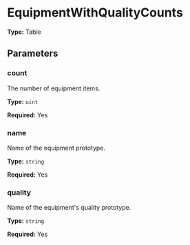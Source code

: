# EquipmentWithQualityCounts

**Type:** Table

## Parameters

### count

The number of equipment items.

**Type:** `uint`

**Required:** Yes

### name

Name of the equipment prototype.

**Type:** `string`

**Required:** Yes

### quality

Name of the equipment's quality prototype.

**Type:** `string`

**Required:** Yes

